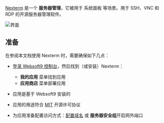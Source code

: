 [Nexterm](https://docs.nexterm.dev) 是一个 **服务器管理**，它被用于 系统面板  等场景。用于 SSH、VNC 和 RDP 的开源服务器管理软件。


![界面](https://libs.websoft9.com/Websoft9/DocsPicture/zh/nexterm/nexterm-gui-websoft9.png)


## 准备

在参阅本文档使用 Nexterm 时，需要确保如下几点：

- [登录 Websoft9 控制台](./login-console)，然后找到（或安装）Nexterm：
  - **我的应用** 菜单找到应用 
  - **应用商店** 菜单部署应用

- 应用是基于 Websoft9 安装的


- 应用的用途符合 [MIT](https://opensource.org/licenses/MIT) 开源许可协议


- 为应用准备配置访问方式：[配置域名](./domain-set) 或 **服务器安全组**开启网外端口